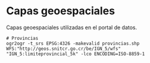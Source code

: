 # Capas geoespaciales
Capas geoespaciales utilizadas en el portal de datos.

```shell
# Provincias
ogr2ogr -t_srs EPSG:4326 -makevalid provincias.shp WFS:"http://geos.snitcr.go.cr/be/IGN_5/wfs" "IGN_5:limiteprovincial_5k" -lco ENCODING=ISO-8859-1
```
